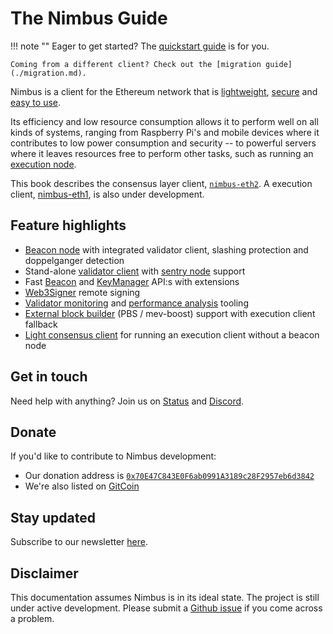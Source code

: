 # The Nimbus Guide

!!! note ""
    Eager to get started? The [quickstart guide](./quick-start.md) is for you.

    Coming from a different client? Check out the [migration guide](./migration.md).

Nimbus is a client for the Ethereum network that is [lightweight](https://our.status.im/ethereum-is-green/), [secure](./audit.md) and [easy to use](./run-a-validator.md).

Its efficiency and low resource consumption allows it to perform well on all kinds of systems, ranging from Raspberry Pi's and mobile devices where it contributes to low power consumption and security -- to powerful servers where it leaves resources free to perform other tasks, such as running an [execution node](./eth1.md).

This book describes the consensus layer client, [`nimbus-eth2`](https://github.com/status-im/nimbus-eth2). A execution client, [nimbus-eth1](https://github.com/status-im/nimbus-eth2), is also under development.

## Feature highlights

* [Beacon node](./quick-start.md) with integrated validator client, slashing protection and doppelganger detection
* Stand-alone [validator client](./validator-client.md) with [sentry node](./validator-client.md#sentry-node-setup) support
* Fast [Beacon](./rest-api.md) and [KeyManager](./keymanager-api.md) API:s with extensions
* [Web3Signer](https://docs.web3signer.consensys.net/en/latest/) remote signing
* [Validator monitoring](./validator-monitor.md) and [performance analysis](./attestation-performance.md) tooling
* [External block builder](./external-block-builder.md) (PBS / mev-boost) support with execution client fallback
* [Light consensus client](./el-light-client,md) for running an execution client without a beacon node

## Get in touch

Need help with anything? Join us on [Status](https://join.status.im/nimbus-general) and [Discord](https://discord.gg/9dWwPnG).

## Donate

If you'd like to contribute to Nimbus development:

* Our donation address is [`0x70E47C843E0F6ab0991A3189c28F2957eb6d3842`](https://etherscan.io/address/0x70E47C843E0F6ab0991A3189c28F2957eb6d3842)
* We're also listed on [GitCoin](https://gitcoin.co/grants/137/nimbus-2)

## Stay updated

Subscribe to our newsletter [here](https://subscribe.nimbus.guide/).

## Disclaimer

This documentation assumes Nimbus is in its ideal state. The project is still under active development. Please submit a [Github issue](https://github.com/status-im/nimbus-eth2/issues) if you come across a problem.
